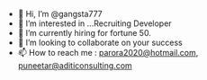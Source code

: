 - 👋 Hi, I’m @gangsta777
- 👀 I’m interested in ...Recruiting Developer
- 🌱 I’m currently hiring for fortune 50.
- 💞️ I’m looking to collaborate on your success
- 📫 How to reach me : parora2020@hotmail.com, puneetar@aditiconsulting.com

<!---
gangsta777/gangsta777 is a ✨ special ✨ repository because its `README.md` (this file) appears on your GitHub profile.
You can click the Preview link to take a look at your changes.
--->

